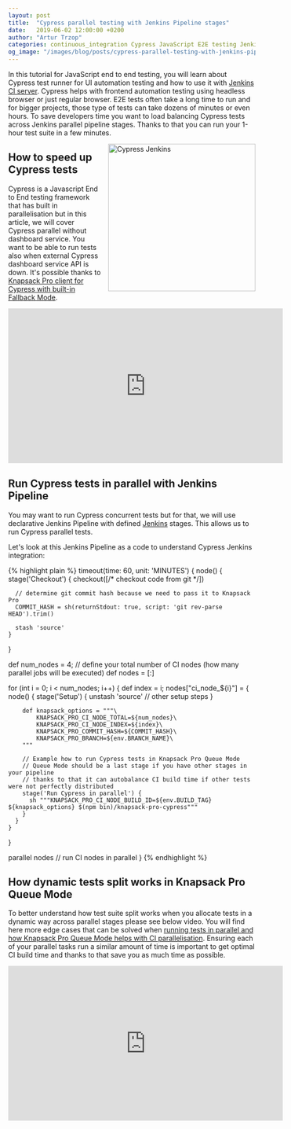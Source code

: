 ```yaml
---
layout: post
title:  "Cypress parallel testing with Jenkins Pipeline stages"
date:   2019-06-02 12:00:00 +0200
author: "Artur Trzop"
categories: continuous_integration Cypress JavaScript E2E testing Jenkins Pipeline stages
og_image: "/images/blog/posts/cypress-parallel-testing-with-jenkins-pipeline-stages/cypress-jenkins.jpeg"
---
```


In this tutorial for JavaScript end to end testing, you will learn about Cypress test runner for UI automation testing and how to use it with [Jenkins CI server](https://knapsackpro.com/ci_servers/jenkins?utm_source=docs_knapsackpro&utm_medium=blog_post&utm_campaign=cypress-parallel-testing-with-jenkins-pipeline-stages). Cypress helps with frontend automation testing using headless browser or just regular browser. E2E tests often take a long time to run and for bigger projects, those type of tests can take dozens of minutes or even hours. To save developers time you want to load balancing Cypress tests across Jenkins parallel pipeline stages.  Thanks to that you can run your 1-hour test suite in a few minutes.

<img src="/images/blog/posts/cypress-parallel-testing-with-jenkins-pipeline-stages/cypress-jenkins.jpeg" style="width:300px;margin-left: 15px;float:right;" alt="Cypress Jenkins" />

## How to speed up Cypress tests

Cypress is a Javascript End to End testing framework that has built in parallelisation but in this article, we will cover Cypress parallel without dashboard service. You want to be able to run tests also when external Cypress dashboard service API is down. It's possible thanks to [Knapsack Pro client for Cypress with built-in Fallback Mode](https://knapsackpro.com?utm_source=docs_knapsackpro&utm_medium=blog_post&utm_campaign=cypress-parallel-testing-with-jenkins-pipeline-stages).

<iframe width="560" height="315" src="https://www.youtube.com/embed/G6ixK4IK-3Y" frameborder="0" allow="accelerometer; autoplay; encrypted-media; gyroscope; picture-in-picture" allowfullscreen></iframe>

## Run Cypress tests in parallel with Jenkins Pipeline

You may want to run Cypress concurrent tests but for that, we will use declarative Jenkins Pipeline with defined [Jenkins](https://knapsackpro.com/ci_servers/jenkins?utm_source=docs_knapsackpro&utm_medium=blog_post&utm_campaign=cypress-parallel-testing-with-jenkins-pipeline-stages) stages. This allows us to run Cypress parallel tests.

Let's look at this Jenkins Pipeline as a code to understand Cypress Jenkins integration:

{% highlight plain %}
timeout(time: 60, unit: 'MINUTES') {
  node() {
    stage('Checkout') {
      checkout([/* checkout code from git */])

      // determine git commit hash because we need to pass it to Knapsack Pro
      COMMIT_HASH = sh(returnStdout: true, script: 'git rev-parse HEAD').trim()

      stash 'source'
    }
  }

  def num_nodes = 4; // define your total number of CI nodes (how many parallel jobs will be executed)
  def nodes = [:]

  for (int i = 0; i < num_nodes; i++) {
    def index = i;
    nodes["ci_node_${i}"] = {
      node() {
        stage('Setup') {
          unstash 'source'
          // other setup steps
        }

        def knapsack_options = """\
            KNAPSACK_PRO_CI_NODE_TOTAL=${num_nodes}\
            KNAPSACK_PRO_CI_NODE_INDEX=${index}\
            KNAPSACK_PRO_COMMIT_HASH=${COMMIT_HASH}\
            KNAPSACK_PRO_BRANCH=${env.BRANCH_NAME}\
        """

        // Example how to run Cypress tests in Knapsack Pro Queue Mode
        // Queue Mode should be a last stage if you have other stages in your pipeline
        // thanks to that it can autobalance CI build time if other tests were not perfectly distributed
        stage('Run Cypress in parallel') {
          sh """KNAPSACK_PRO_CI_NODE_BUILD_ID=${env.BUILD_TAG} ${knapsack_options} $(npm bin)/knapsack-pro-cypress"""
        }
      }
    }
  }

  parallel nodes // run CI nodes in parallel
}
{% endhighlight %}

## How dynamic tests split works in Knapsack Pro Queue Mode

To better understand how test suite split works when you allocate tests in a dynamic way across parallel stages please see below video. You will find here more edge cases that can be solved when [running tests in parallel and how Knapsack Pro Queue Mode helps with CI parallelisation](https://knapsackpro.com?utm_source=docs_knapsackpro&utm_medium=blog_post&utm_campaign=cypress-parallel-testing-with-jenkins-pipeline-stages). Ensuring each of your parallel tasks run a similar amount of time is important to get optimal CI build time and thanks to that save you as much time as possible.

<iframe width="560" height="315" src="https://www.youtube.com/embed/hUEB1XDKEFY" frameborder="0" allow="accelerometer; autoplay; encrypted-media; gyroscope; picture-in-picture" allowfullscreen></iframe>
